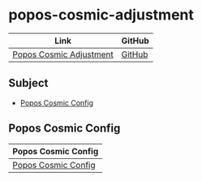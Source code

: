 

# popos-cosmic-adjustment

| Link | GitHub |
| ---- | ------ |
| [Popos Cosmic Adjustment](https://samwhelp.github.io/popos-cosmic-adjustment/) | [GitHub](https://github.com/samwhelp/popos-cosmic-adjustment) |




## Subject

* [Popos Cosmic Config](#popos-cosmic-config)




## Popos Cosmic Config

| Popos Cosmic Config |
| ------------------- |
| [Popos Cosmic Config](https://github.com/samwhelp/popos-cosmic-adjustment/tree/main/prototype/main/cosmic-config/Main) |
